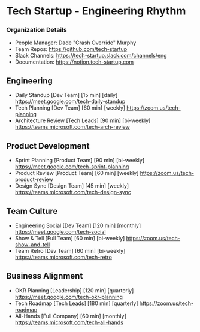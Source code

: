 
# Tech Startup - Engineering Rhythm

### Organization Details
- People Manager: Dade "Crash Override" Murphy
- Team Repos: https://github.com/tech-startup
- Slack Channels: https://tech-startup.slack.com/channels/eng
- Documentation: https://notion.tech-startup.com

## Engineering
- Daily Standup [Dev Team] [15 min] [daily] https://meet.google.com/tech-daily-standup
- Tech Planning [Dev Team] [60 min] [weekly] https://zoom.us/tech-planning
- Architecture Review [Tech Leads] [90 min] [bi-weekly] https://teams.microsoft.com/tech-arch-review

## Product Development
- Sprint Planning [Product Team] [90 min] [bi-weekly] https://meet.google.com/tech-sprint-planning
- Product Review [Product Team] [60 min] [weekly] https://zoom.us/tech-product-review
- Design Sync [Design Team] [45 min] [weekly] https://teams.microsoft.com/tech-design-sync

## Team Culture
- Engineering Social [Dev Team] [120 min] [monthly] https://meet.google.com/tech-social
- Show & Tell [Full Team] [60 min] [bi-weekly] https://zoom.us/tech-show-and-tell
- Team Retro [Dev Team] [60 min] [bi-weekly] https://teams.microsoft.com/tech-retro

## Business Alignment
- OKR Planning [Leadership] [120 min] [quarterly] https://meet.google.com/tech-okr-planning
- Tech Roadmap [Tech Leads] [180 min] [quarterly] https://zoom.us/tech-roadmap
- All-Hands [Full Company] [60 min] [monthly] https://teams.microsoft.com/tech-all-hands
